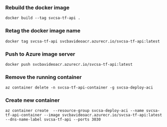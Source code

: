 <!-- svcsa-tf-api -->
### Rebuild the docker image

```
docker build --tag svcsa-tf-api .
```

### Retag the docker image name

```
docker tag svcsa-tf-api svcbavideoacr.azurecr.io/svcsa-tf-api:latest
```

### Push to Azure image server

```
docker push svcbavideoacr.azurecr.io/svcsa-tf-api:latest
```

### Remove the running container

```
az container delete -n svcsa-tf-api-container -g svcsa-deploy-aci
```

### Create new container

```
az container create  --resource-group svcsa-deploy-aci --name svcsa-tf-api-container --image svcbavideoacr.azurecr.io/svcsa-tf-api:latest --dns-name-label svcsa-tf-api --ports 3030
```
